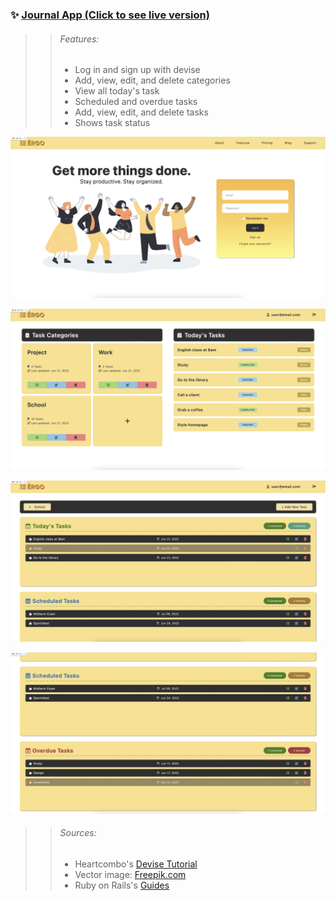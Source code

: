 ### ✨ [Journal App (Click to see live version)](https://ergo-journal-app.herokuapp.com/)

>> ###### Features:
>> - Log in and sign up with devise
>> - Add, view, edit, and delete categories
>> - View all today's task
>> - Scheduled and overdue tasks
>> - Add, view, edit, and delete tasks
>> - Shows task status

![Log In Page](app/assets/images/login.png)

![Categories Page](app/assets/images/index.png)

![Tasks Page](app/assets/images/tasks1.png)

![Tasks Page](app/assets/images/tasks2.png) 

>> ###### Sources:
>> - Heartcombo's [Devise Tutorial](https://github.com/heartcombo/devise)
>> - Vector image: [Freepik.com](https://www.freepik.com/free-vector/team-happy-office-workers-celebrating-professional-victory_19216895.htm#page=2&query=happy%20office%20worker%20vector&position=4&from_view=search)
>> - Ruby on Rails's [Guides](https://guides.rubyonrails.org/v6.1/)
